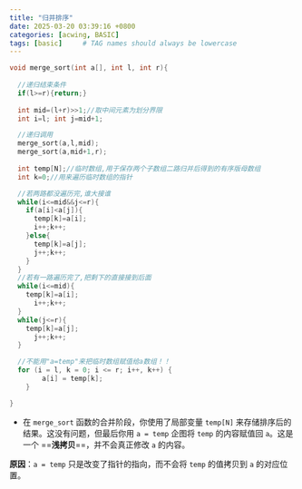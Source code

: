 ```yaml
---
title: "归并排序"
date: 2025-03-20 03:39:16 +0800
categories: [acwing, BASIC]
tags: [basic]     # TAG names should always be lowercase
---
```

```cpp
void merge_sort(int a[], int l, int r){
  
  //递归结束条件
  if(l>=r){return;}
  
  int mid=(l+r)>>1;//取中间元素为划分界限
  int i=l; int j=mid+1; 

  //递归调用
  merge_sort(a,l,mid);
  merge_sort(a,mid+1,r);
  
  int temp[N];//临时数组,用于保存两个子数组二路归并后得到的有序版母数组
  int k=0;//用来遍历临时数组的指针

  //若两路都没遍历完,谁大接谁
  while(i<=mid&&j<=r){
    if(a[i]<a[j]){
      temp[k]=a[i];
      i++;k++;
    }else{
      temp[k]=a[j];
      j++;k++;
    }
  }
  //若有一路遍历完了,把剩下的直接接到后面
  while(i<=mid){
    temp[k]=a[i];
      i++;k++;
  }
  while(j<=r){
    temp[k]=a[j];
      j++;k++;
  }

  //不能用"a=temp"来把临时数组赋值给a数组！！
  for (i = l, k = 0; i <= r; i++, k++) {
        a[i] = temp[k];
    }

}
```

- 在 `merge_sort` 函数的合并阶段，你使用了局部变量 `temp[N]` 来存储排序后的结果。这没有问题，但最后你用 `a = temp` 企图将 `temp` 的内容赋值回 `a`。这是一个 ==**浅拷贝**==，并不会真正修改 `a` 的内容。

**原因**：`a = temp` 只是改变了指针的指向，而不会将 `temp` 的值拷贝到 `a` 的对应位置。
